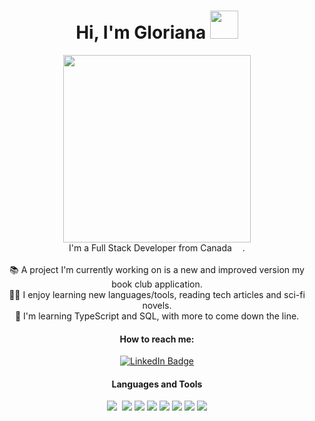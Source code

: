 
<div id="header" align="center">
  <h1>
  Hi, I'm Gloriana <img src="https://media.giphy.com/media/WUlplcMpOCEmTGBtBW/giphy.gif" width="45">
</h1>
  <img src="https://media.giphy.com/media/hpXdHPfFI5wTABdDx9/giphy.gif" width="300"/>
  <div id="badges">
</div>
  <div  align="center"><span>I'm a Full Stack Developer from Canada <img src="https://cdn-icons-png.flaticon.com/512/197/197430.png" width="13px"></span>.
</div>
  <br>
  <div>
  <div>📚 A project I'm currently working on is a new and improved version my book club application.</div>
  <div>👩‍💻 I enjoy learning new languages/tools, reading tech articles and sci-fi novels.</div>
  <div>🌱 I'm learning TypeScript and SQL, with more to come down the line.</div>
    </div>
  <h4>How to reach me:</h4>
  <a href="https://www.linkedin.com/in/glorianafok/" target="_blank">
    <img src="https://img.shields.io/badge/LinkedIn-blue?style=for-the-badge&logo=linkedin&logoColor=white" alt="LinkedIn Badge"/>
  </a>
  <div><h4>Languages and Tools</h4>
<img src="https://img.shields.io/badge/-javascript-F7DF1E?&style=for-the-badge&logo=javascript&logoColor=black" />
<img scr="https://img.shields.io/badge/Next-black?style=for-the-badge&logo=next.js&logoColor=white" />
<img src="https://img.shields.io/badge/HTML5-E34F26?style=for-the-badge&logo=html5&logoColor=white" />
<img src="https://img.shields.io/badge/-css3-1572B6?&style=for-the-badge&logo=css3&logoColor=white" />
<img src="https://img.shields.io/badge/-mongoDB-589636?&style=for-the-badge&logo=mongoDB&logoColor=white" />
<img src="https://img.shields.io/badge/-express-black?&style=for-the-badge&logo=express&logoColor=61DAFB" />
<img src="https://img.shields.io/badge/-ReactJS-grey?&style=for-the-badge&logo=react&logoColor=61DAFB" />
<img src="https://img.shields.io/badge/-nodejs-3C873A?&style=for-the-badge&logo=node&logoColor=white" />
<img src="https://img.shields.io/badge/-Postman-EF5B25?&style=for-the-badge&logo=postman&logoColor=white" />
  </div>
<div>
